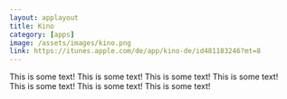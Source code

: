 ```yaml
---
layout: applayout
title: Kino
category: [apps]
image: /assets/images/kino.png
link: https://itunes.apple.com/de/app/kino-de/id481183246?mt=8
---
```




This is some text!
This is some text!
This is some text!
This is some text!
This is some text!
This is some text!
This is some text!